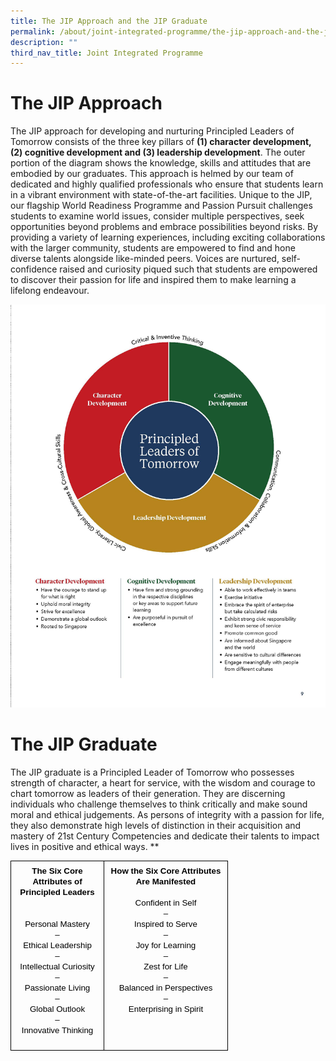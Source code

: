 ```yaml
---
title: The JIP Approach and the JIP Graduate
permalink: /about/joint-integrated-programme/the-jip-approach-and-the-jip-graduate/
description: ""
third_nav_title: Joint Integrated Programme
---
```

# The JIP Approach 


The JIP approach for developing and nurturing Principled Leaders of Tomorrow consists of the three key pillars of **(1) character development, (2) cognitive development and (3) leadership development**. The outer portion of the diagram shows the knowledge, skills and attitudes that are embodied by our graduates. 
This approach is helmed by our team of dedicated and highly qualified professionals who ensure that students learn in a vibrant environment with state-of-the-art facilities. Unique to the JIP, our flagship World Readiness Programme and Passion Pursuit challenges students to examine world issues, consider multiple perspectives, seek opportunities beyond problems and embrace possibilities beyond risks. By providing a variety of learning experiences, including exciting collaborations with the larger community, students are empowered to find and hone diverse talents alongside like-minded peers. Voices are nurtured, self-confidence raised and curiosity piqued such that students are empowered to discover their passion for life and inspired them to make learning a lifelong endeavour.

![](/images/the%20jip%20approach.jpg)
# The JIP Graduate
The JIP graduate is a Principled Leader of Tomorrow who possesses strength of character, a heart for service, with the wisdom and courage to chart tomorrow as leaders of their generation. They are discerning individuals who challenge themselves to think critically and make sound moral and ethical judgements. As persons of integrity with a passion for life, they also demonstrate high levels of distinction in their acquisition and mastery of 21st Century Competencies and dedicate their talents to impact lives in positive and ethical ways.
**

<table style="border:none;border-collapse:collapse;"><colgroup><col width="149"><col width="198"></colgroup><tbody><tr style="height:40.35pt"><td style="border-left:solid #000000 1pt;border-right:solid #000000 1pt;border-bottom:solid #000000 1pt;border-top:solid #000000 1pt;vertical-align:top;padding:5pt 5pt 5pt 5pt;overflow:hidden;overflow-wrap:break-word;"><p style="line-height:1.2;text-align: center;margin-top:0pt;margin-bottom:0pt;" dir="ltr"><span style="font-size:10pt;font-family:'Quattrocento Sans',sans-serif;color:#000000;background-color:transparent;font-weight:700;font-style:normal;font-variant:normal;text-decoration:none;vertical-align:baseline;white-space:pre;white-space:pre-wrap;">The Six Core Attributes of</span></p><p style="line-height:1.2;text-align: center;margin-top:0pt;margin-bottom:0pt;" dir="ltr"><span style="font-size:10pt;font-family:'Quattrocento Sans',sans-serif;color:#000000;background-color:transparent;font-weight:700;font-style:normal;font-variant:normal;text-decoration:none;vertical-align:baseline;white-space:pre;white-space:pre-wrap;">Principled Leaders</span><span style="font-size:10pt;font-family:'Quattrocento Sans',sans-serif;color:#000000;background-color:transparent;font-weight:700;font-style:normal;font-variant:normal;text-decoration:none;vertical-align:baseline;white-space:pre;white-space:pre-wrap;"><br></span><span style="font-size:10pt;font-family:'Quattrocento Sans',sans-serif;color:#000000;background-color:transparent;font-weight:700;font-style:normal;font-variant:normal;text-decoration:none;vertical-align:baseline;white-space:pre;white-space:pre-wrap;"><br><br></span></p><p style="line-height:1.2;text-align: center;margin-top:0pt;margin-bottom:0pt;" dir="ltr"><span style="font-size:10pt;font-family:'Quattrocento Sans',sans-serif;color:#000000;background-color:transparent;font-weight:400;font-style:normal;font-variant:normal;text-decoration:none;vertical-align:baseline;white-space:pre;white-space:pre-wrap;">Personal Mastery</span></p><p style="line-height:1.2;text-align: center;margin-top:0pt;margin-bottom:0pt;" dir="ltr"><span style="font-size:10pt;font-family:'Quattrocento Sans',sans-serif;color:#000000;background-color:transparent;font-weight:400;font-style:normal;font-variant:normal;text-decoration:none;vertical-align:baseline;white-space:pre;white-space:pre-wrap;">–</span></p><p style="line-height:1.2;text-align: center;margin-top:0pt;margin-bottom:0pt;" dir="ltr"><span style="font-size:10pt;font-family:'Quattrocento Sans',sans-serif;color:#000000;background-color:transparent;font-weight:400;font-style:normal;font-variant:normal;text-decoration:none;vertical-align:baseline;white-space:pre;white-space:pre-wrap;">Ethical Leadership</span></p><p style="line-height:1.2;text-align: center;margin-top:0pt;margin-bottom:0pt;" dir="ltr"><span style="font-size:10pt;font-family:'Quattrocento Sans',sans-serif;color:#000000;background-color:transparent;font-weight:400;font-style:normal;font-variant:normal;text-decoration:none;vertical-align:baseline;white-space:pre;white-space:pre-wrap;">–</span></p><p style="line-height:1.2;text-align: center;margin-top:0pt;margin-bottom:0pt;" dir="ltr"><span style="font-size:10pt;font-family:'Quattrocento Sans',sans-serif;color:#000000;background-color:transparent;font-weight:400;font-style:normal;font-variant:normal;text-decoration:none;vertical-align:baseline;white-space:pre;white-space:pre-wrap;">Intellectual Curiosity</span></p><p style="line-height:1.2;text-align: center;margin-top:0pt;margin-bottom:0pt;" dir="ltr"><span style="font-size:10pt;font-family:'Quattrocento Sans',sans-serif;color:#000000;background-color:transparent;font-weight:400;font-style:normal;font-variant:normal;text-decoration:none;vertical-align:baseline;white-space:pre;white-space:pre-wrap;">–</span></p><p style="line-height:1.2;text-align: center;margin-top:0pt;margin-bottom:0pt;" dir="ltr"><span style="font-size:10pt;font-family:'Quattrocento Sans',sans-serif;color:#000000;background-color:transparent;font-weight:400;font-style:normal;font-variant:normal;text-decoration:none;vertical-align:baseline;white-space:pre;white-space:pre-wrap;">Passionate Living</span></p><p style="line-height:1.2;text-align: center;margin-top:0pt;margin-bottom:0pt;" dir="ltr"><span style="font-size:10pt;font-family:'Quattrocento Sans',sans-serif;color:#000000;background-color:transparent;font-weight:400;font-style:normal;font-variant:normal;text-decoration:none;vertical-align:baseline;white-space:pre;white-space:pre-wrap;">–</span></p><p style="line-height:1.2;text-align: center;margin-top:0pt;margin-bottom:0pt;" dir="ltr"><span style="font-size:10pt;font-family:'Quattrocento Sans',sans-serif;color:#000000;background-color:transparent;font-weight:400;font-style:normal;font-variant:normal;text-decoration:none;vertical-align:baseline;white-space:pre;white-space:pre-wrap;">Global Outlook</span></p><p style="line-height:1.2;text-align: center;margin-top:0pt;margin-bottom:0pt;" dir="ltr"><span style="font-size:10pt;font-family:'Quattrocento Sans',sans-serif;color:#000000;background-color:transparent;font-weight:400;font-style:normal;font-variant:normal;text-decoration:none;vertical-align:baseline;white-space:pre;white-space:pre-wrap;">–</span></p><p style="line-height:1.2;text-align: center;margin-top:0pt;margin-bottom:0pt;" dir="ltr"><span style="font-size:10pt;font-family:'Quattrocento Sans',sans-serif;color:#000000;background-color:transparent;font-weight:400;font-style:normal;font-variant:normal;text-decoration:none;vertical-align:baseline;white-space:pre;white-space:pre-wrap;">Innovative Thinking</span></p><br></td><td style="border-left:solid #000000 1pt;border-right:solid #000000 1pt;border-bottom:solid #000000 1pt;border-top:solid #000000 1pt;vertical-align:top;padding:5pt 5pt 5pt 5pt;overflow:hidden;overflow-wrap:break-word;"><p style="line-height:1.2;text-align: center;margin-top:0pt;margin-bottom:0pt;" dir="ltr"><span style="font-size:10pt;font-family:'Quattrocento Sans',sans-serif;color:#000000;background-color:transparent;font-weight:700;font-style:normal;font-variant:normal;text-decoration:none;vertical-align:baseline;white-space:pre;white-space:pre-wrap;">How the Six Core Attributes</span></p><p style="line-height:1.2;text-align: center;margin-top:0pt;margin-bottom:0pt;" dir="ltr"><span style="font-size:10pt;font-family:'Quattrocento Sans',sans-serif;color:#000000;background-color:transparent;font-weight:700;font-style:normal;font-variant:normal;text-decoration:none;vertical-align:baseline;white-space:pre;white-space:pre-wrap;">Are Manifested</span></p><br><p style="line-height:1.2;text-align: center;margin-top:0pt;margin-bottom:0pt;" dir="ltr"><span style="font-size:10pt;font-family:'Quattrocento Sans',sans-serif;color:#000000;background-color:transparent;font-weight:400;font-style:normal;font-variant:normal;text-decoration:none;vertical-align:baseline;white-space:pre;white-space:pre-wrap;">Confident in Self</span></p><p style="line-height:1.2;text-align: center;margin-top:0pt;margin-bottom:0pt;" dir="ltr"><span style="font-size:10pt;font-family:'Quattrocento Sans',sans-serif;color:#000000;background-color:transparent;font-weight:400;font-style:normal;font-variant:normal;text-decoration:none;vertical-align:baseline;white-space:pre;white-space:pre-wrap;">–</span></p><p style="line-height:1.2;text-align: center;margin-top:0pt;margin-bottom:0pt;" dir="ltr"><span style="font-size:10pt;font-family:'Quattrocento Sans',sans-serif;color:#000000;background-color:transparent;font-weight:400;font-style:normal;font-variant:normal;text-decoration:none;vertical-align:baseline;white-space:pre;white-space:pre-wrap;">Inspired to Serve</span></p><p style="line-height:1.2;text-align: center;margin-top:0pt;margin-bottom:0pt;" dir="ltr"><span style="font-size:10pt;font-family:'Quattrocento Sans',sans-serif;color:#000000;background-color:transparent;font-weight:400;font-style:normal;font-variant:normal;text-decoration:none;vertical-align:baseline;white-space:pre;white-space:pre-wrap;">–</span></p><p style="line-height:1.2;text-align: center;margin-top:0pt;margin-bottom:0pt;" dir="ltr"><span style="font-size:10pt;font-family:'Quattrocento Sans',sans-serif;color:#000000;background-color:transparent;font-weight:400;font-style:normal;font-variant:normal;text-decoration:none;vertical-align:baseline;white-space:pre;white-space:pre-wrap;">Joy for Learning</span></p><p style="line-height:1.2;text-align: center;margin-top:0pt;margin-bottom:0pt;" dir="ltr"><span style="font-size:10pt;font-family:'Quattrocento Sans',sans-serif;color:#000000;background-color:transparent;font-weight:400;font-style:normal;font-variant:normal;text-decoration:none;vertical-align:baseline;white-space:pre;white-space:pre-wrap;">–</span></p><p style="line-height:1.2;text-align: center;margin-top:0pt;margin-bottom:0pt;" dir="ltr"><span style="font-size:10pt;font-family:'Quattrocento Sans',sans-serif;color:#000000;background-color:transparent;font-weight:400;font-style:normal;font-variant:normal;text-decoration:none;vertical-align:baseline;white-space:pre;white-space:pre-wrap;">Zest for Life</span></p><p style="line-height:1.2;text-align: center;margin-top:0pt;margin-bottom:0pt;" dir="ltr"><span style="font-size:10pt;font-family:'Quattrocento Sans',sans-serif;color:#000000;background-color:transparent;font-weight:400;font-style:normal;font-variant:normal;text-decoration:none;vertical-align:baseline;white-space:pre;white-space:pre-wrap;">–</span></p><p style="line-height:1.2;text-align: center;margin-top:0pt;margin-bottom:0pt;" dir="ltr"><span style="font-size:10pt;font-family:'Quattrocento Sans',sans-serif;color:#000000;background-color:transparent;font-weight:400;font-style:normal;font-variant:normal;text-decoration:none;vertical-align:baseline;white-space:pre;white-space:pre-wrap;">Balanced in Perspectives</span></p><p style="line-height:1.2;text-align: center;margin-top:0pt;margin-bottom:0pt;" dir="ltr"><span style="font-size:10pt;font-family:'Quattrocento Sans',sans-serif;color:#000000;background-color:transparent;font-weight:400;font-style:normal;font-variant:normal;text-decoration:none;vertical-align:baseline;white-space:pre;white-space:pre-wrap;">–</span></p><p style="line-height:1.2;text-align: center;margin-top:0pt;margin-bottom:0pt;" dir="ltr"><span style="font-size:10pt;font-family:'Quattrocento Sans',sans-serif;color:#000000;background-color:transparent;font-weight:400;font-style:normal;font-variant:normal;text-decoration:none;vertical-align:baseline;white-space:pre;white-space:pre-wrap;">Enterprising in Spirit</span></p></td></tr></tbody></table>




